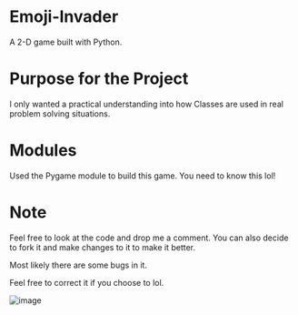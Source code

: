 # Emoji-Invader
A 2-D game built with Python.

# Purpose for the Project
I only wanted a practical understanding into how Classes are used in real problem solving situations.

# Modules
Used the Pygame module to build this game. You need to know this lol!

# Note
Feel free to look at the code and drop me a comment.
You can also decide to fork it and make changes to it to make it better.

Most likely there are some bugs in it.

Feel free to correct it if you choose to lol.

![image](https://user-images.githubusercontent.com/42801341/198902505-ebecfe61-dd8b-49f6-b372-d1b4dcc771c8.png)
